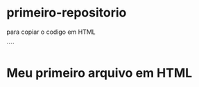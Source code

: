 # primeiro-repositorio
para copiar o codigo em HTML

´´´´
<html>  
  <h1>Meu primeiro arquivo em HTML</h1>
</html
´´´´
